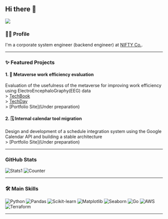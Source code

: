 
## Hi there 👋

<img src="https://komarev.com/ghpvc/?username=yukassa&style=flat-square&abbreviated=true">


### 👨‍💻 Profile
I'm a corporate system engineer (backend engineer) at [NIFTY Co.](https://engineering.nifty.co.jp/).

---

### ✨ Featured Projects

#### 1. 🧠 Metaverse work efficiency evaluation
Evaluation of the usefulness of the metaverse for improving work efficiency using ElectroEncephaloGraphy(EEG) data
  <br/> > [TechBook](https://techbookfest.org/product/ndL7Trj25niEKEHtgjVqsN?productVariantID=4hqBZW3kNCY9dv7Dei2yNB)
  <br/> > [TechDay](https://youtu.be/NrhEwHkqO5A?si=Yffl4YIMdEdcYlK)
  <br/> > [Portfolio Site](Under preparation)

#### 2. 🗓️ Internal calendar tool migration
Design and development of a schedule integration system using the Google Calendar API and building a stable architecture
  <br/> > [Portfolio Site](Under preparation)

---

### GitHub Stats

![Stats1](https://github-readme-stats.vercel.app/api?username=yukassa&show_icons=true&theme=algolia&include_all_commits=true&count_private=true)
![Counter](https://github-readme-streak-stats.herokuapp.com/?user=yukassa&theme=dark&hide_border=true&count_private=true)

---

### 🛠️ Main Skills
![Python](https://img.shields.io/badge/Python-3776AB?style=for-the-badge&logo=python&logoColor=white)
![Pandas](https://img.shields.io/badge/Pandas-150458?style=for-the-badge&logo=pandas&logoColor=white)
![Scikit-learn](https://img.shields.io/badge/Scikit--learn-F7931E?style=for-the-badge&logo=scikit-learn&logoColor=white)
![Matplotlib](https://img.shields.io/badge/-Matplotlib-000000?style=for-the-badge&logo=python&logoColor=white)
![Seaborn](https://img.shields.io/badge/-Seaborn-3776AB?style=for-the-badge&logo=python&logoColor=white)
![Go](https://img.shields.io/badge/Go-00ADD8?style=for-the-badge&logo=go&logoColor=white)
![AWS](https://img.shields.io/badge/Amazon_AWS-232F3E?style=for-the-badge&logo=amazon-aws&logoColor=white)
![Terraform](https://img.shields.io/badge/Terraform-7B42BC?style=for-the-badge&logo=terraform&logoColor=white)

---

<!--### 📫 Contact-->

<!-- -   **Portfolio:** [https://[portfolio_url]](https://portfolio_url])-->
<!-- -   **LinkedIn:** [https://www.linkedin.com/in/[my_id]](https://www.linkedin.com/in/[my_id])-->
